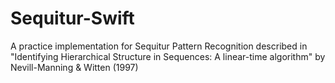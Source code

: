 # Sequitur-Swift
A practice implementation for Sequitur Pattern Recognition described in "Identifying Hierarchical Structure in Sequences: A linear-time algorithm" by Nevill-Manning &amp; Witten (1997)
